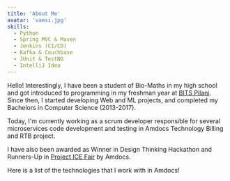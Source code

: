 ```yaml
---
title: 'About Me'
avatar: 'vamsi.jpg'
skills:
  - Python
  - Spring MVC & Maven
  - Jenkins (CI/CD)
  - Kafka & Couchbase
  - JUnit & TestNG
  - IntelliJ Idea
---
```


Hello! Interestingly, I have been a student of Bio-Maths in my high school and got introduced to programming in my freshman year at [BITS Pilani](https://www.bits-pilani.ac.in/). Since then, I started developing Web and ML projects, and completed my Bachelors in Computer Science (2013-2017).

Today, I'm currently working as a scrum developer responsible for several microservices code development and testing in Amdocs Technology Billing and RTB project.

I have also been awarded as Winner in Design Thinking Hackathon and Runners-Up in [Project ICE Fair](https://drive.google.com/file/d/1laynNsd9hIqxL-imT8dkAWqq7ZO4hj1a/view?usp=sharing) by Amdocs.

Here is a list of the technologies that I work with in Amdocs!
